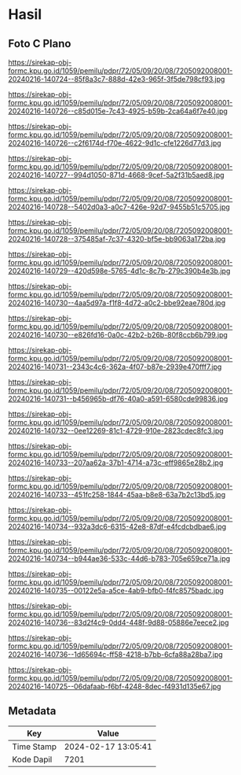 # Hasil

## Foto C Plano

https://sirekap-obj-formc.kpu.go.id/1059/pemilu/pdpr/72/05/09/20/08/7205092008001-20240216-140724--85f8a3c7-888d-42e3-965f-3f5de798cf93.jpg

https://sirekap-obj-formc.kpu.go.id/1059/pemilu/pdpr/72/05/09/20/08/7205092008001-20240216-140726--c85d015e-7c43-4925-b59b-2ca64a6f7e40.jpg

https://sirekap-obj-formc.kpu.go.id/1059/pemilu/pdpr/72/05/09/20/08/7205092008001-20240216-140726--c2f6174d-f70e-4622-9d1c-cfe1226d77d3.jpg

https://sirekap-obj-formc.kpu.go.id/1059/pemilu/pdpr/72/05/09/20/08/7205092008001-20240216-140727--994d1050-871d-4668-9cef-5a2f31b5aed8.jpg

https://sirekap-obj-formc.kpu.go.id/1059/pemilu/pdpr/72/05/09/20/08/7205092008001-20240216-140728--5402d0a3-a0c7-426e-92d7-9455b51c5705.jpg

https://sirekap-obj-formc.kpu.go.id/1059/pemilu/pdpr/72/05/09/20/08/7205092008001-20240216-140728--375485af-7c37-4320-bf5e-bb9063a172ba.jpg

https://sirekap-obj-formc.kpu.go.id/1059/pemilu/pdpr/72/05/09/20/08/7205092008001-20240216-140729--420d598e-5765-4d1c-8c7b-279c390b4e3b.jpg

https://sirekap-obj-formc.kpu.go.id/1059/pemilu/pdpr/72/05/09/20/08/7205092008001-20240216-140730--4aa5d97a-f1f8-4d72-a0c2-bbe92eae780d.jpg

https://sirekap-obj-formc.kpu.go.id/1059/pemilu/pdpr/72/05/09/20/08/7205092008001-20240216-140730--e826fd16-0a0c-42b2-b26b-80f8ccb6b799.jpg

https://sirekap-obj-formc.kpu.go.id/1059/pemilu/pdpr/72/05/09/20/08/7205092008001-20240216-140731--2343c4c6-362a-4f07-b87e-2939e470fff7.jpg

https://sirekap-obj-formc.kpu.go.id/1059/pemilu/pdpr/72/05/09/20/08/7205092008001-20240216-140731--b456965b-df76-40a0-a591-6580cde99836.jpg

https://sirekap-obj-formc.kpu.go.id/1059/pemilu/pdpr/72/05/09/20/08/7205092008001-20240216-140732--0ee12269-81c1-4729-910e-2823cdec8fc3.jpg

https://sirekap-obj-formc.kpu.go.id/1059/pemilu/pdpr/72/05/09/20/08/7205092008001-20240216-140733--207aa62a-37b1-4714-a73c-eff9865e28b2.jpg

https://sirekap-obj-formc.kpu.go.id/1059/pemilu/pdpr/72/05/09/20/08/7205092008001-20240216-140733--451fc258-1844-45aa-b8e8-63a7b2c13bd5.jpg

https://sirekap-obj-formc.kpu.go.id/1059/pemilu/pdpr/72/05/09/20/08/7205092008001-20240216-140734--932a3dc6-6315-42e8-87df-e4fcdcbdbae6.jpg

https://sirekap-obj-formc.kpu.go.id/1059/pemilu/pdpr/72/05/09/20/08/7205092008001-20240216-140734--b944ae36-533c-44d6-b783-705e659ce71a.jpg

https://sirekap-obj-formc.kpu.go.id/1059/pemilu/pdpr/72/05/09/20/08/7205092008001-20240216-140735--00122e5a-a5ce-4ab9-bfb0-f4fc8575badc.jpg

https://sirekap-obj-formc.kpu.go.id/1059/pemilu/pdpr/72/05/09/20/08/7205092008001-20240216-140736--83d2f4c9-0dd4-448f-9d88-05886e7eece2.jpg

https://sirekap-obj-formc.kpu.go.id/1059/pemilu/pdpr/72/05/09/20/08/7205092008001-20240216-140736--1d65694c-ff58-4218-b7bb-6cfa88a28ba7.jpg

https://sirekap-obj-formc.kpu.go.id/1059/pemilu/pdpr/72/05/09/20/08/7205092008001-20240216-140725--06dafaab-f6bf-4248-8dec-f4931d135e67.jpg


## Metadata

| Key        | Value               |
| ---------- | ------------------- |
| Time Stamp | 2024-02-17 13:05:41 |
| Kode Dapil | 7201                |




